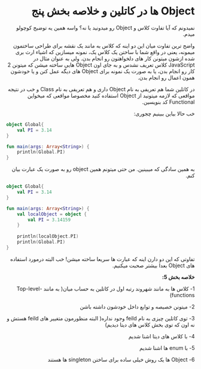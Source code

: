 <div dir="rtl">

# Object ها در کاتلین و خلاصه بخش پنج

نمیدونم که آیا تفاوت کلاس و Object رو میدونید یا نه؟ واسه همین یه توضیح کوچولو میدم.

واضح ترین تفاوت میان این دو اینه که کلاس به مانند یک نقشه برای طراحی ساختمون میمونه، یعنی در واقع شما با ساختن یک کلاس یک، نمونه میسازین که اشیاء ارث بری شده ازشون میتونن کار های دلخواهتون رو انجام بدن. ولی به عنوان مثال در JavaScript کلاس تعریف نشدس و به جای اون Object هایی ساخته میشن که میتونن 2 کار رو انجام بدن، یا به صورت یک نمونه برای Object های دیگه عمل کنن و یا خودشون همون اعمال رو انجام بدن.

در کاتلین شما هم تعریفی به نام Object داری و هم تعریفی به نام Class و خب در نتیجه مواقعی که لازمه میتونید از Object استفاده کنید مخصوصا مواقعی که میخواین Functional کد بنویسین.

خب حالا بیاین ببینیم چجوری:

</div>

```kotlin
object Global{
    val PI = 3.14
}

fun main(args: Array<String>) {
    println(Global.PI)
}
```

<div dir="rtl">

به همین سادگی که میبینین. من حتی میتونم همین object رو به صورت یک عبارت بیان کنم.

</div>

```kotlin
object Global{
    val PI = 3.14
}

fun main(args: Array<String>) {
    val localObject = object {
        val PI = 3.14159
    }
    
    println(localObject.PI)
    println(Global.PI)
}
```
<div dir="rtl">

تفاوتی که این دو دارن اینه که عبارت ها سریعا ساخته میشن! خب البته درمورد استفاده های Object بعدا بیشتر صحبت میکنیم.

**خلاصه بخش 5:**

1-	کلاس ها به مانند شهروند رتبه اول در کاتلین به حساب میان( به مانند Top-level-functions)

2-	میتونن خصیصه و توابع داخل خودشون داشته باشن

3-	توی کاتلین چیزی به نام feild وجود نداره( البته منظورمون متغییر های feild هستش و نه اون که توی بخش کلاس های دیتا دیدیم)

4-	با کلاس های دیتا اشنا شدیم

5-	با enum ها اشنا شدیم

6-	Object ها یک روش خیلی ساده برای ساختن singleton ها هستند


</div>
